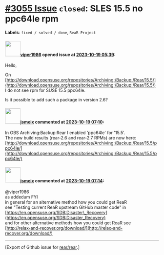 [\#3055 Issue](https://github.com/rear/rear/issues/3055) `closed`: SLES 15.5 no ppc64le rpm
===========================================================================================

**Labels**: `fixed / solved / done`, `ReaR Project`

#### <img src="https://avatars.githubusercontent.com/u/19300597?v=4" width="50">[viper1986](https://github.com/viper1986) opened issue at [2023-10-19 05:39](https://github.com/rear/rear/issues/3055):

Hello,

On
[http://download.opensuse.org/repositories/Archiving:/Backup:/Rear/15.5/](http://download.opensuse.org/repositories/Archiving:/Backup:/Rear/15.5/)  
I do not see rpm for SUSE 15.5 ppc64le.

Is it possible to add such a package in version 2.6?

#### <img src="https://avatars.githubusercontent.com/u/1788608?u=925fc54e2ce01551392622446ece427f51e2f0ce&v=4" width="50">[jsmeix](https://github.com/jsmeix) commented at [2023-10-19 07:10](https://github.com/rear/rear/issues/3055#issuecomment-1770196456):

In OBS Archiving:Backup:Rear I enabled 'ppc64le' for '15.5'.  
The new build results (rear-2.6 and rear-2.7 RPMs) are now here:  
[http://download.opensuse.org/repositories/Archiving:/Backup:/Rear/15.5/ppc64le/](http://download.opensuse.org/repositories/Archiving:/Backup:/Rear/15.5/ppc64le/)

#### <img src="https://avatars.githubusercontent.com/u/1788608?u=925fc54e2ce01551392622446ece427f51e2f0ce&v=4" width="50">[jsmeix](https://github.com/jsmeix) commented at [2023-10-19 07:14](https://github.com/rear/rear/issues/3055#issuecomment-1770202015):

@viper1986  
as addedum FYI  
in general for an alternative method how you could get ReaR  
see "Testing current ReaR upstream GitHub master code" in  
[https://en.opensuse.org/SDB:Disaster\_Recovery](https://en.opensuse.org/SDB:Disaster_Recovery)  
and for other alternative methods how you could get ReaR see  
[http://relax-and-recover.org/download/](http://relax-and-recover.org/download/)

------------------------------------------------------------------------

\[Export of Github issue for
[rear/rear](https://github.com/rear/rear).\]
